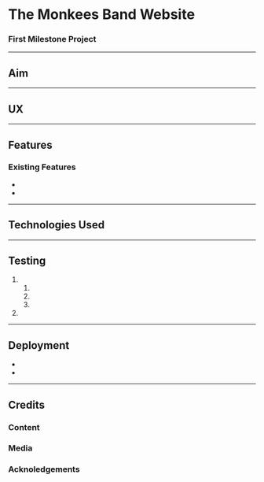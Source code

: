 # The Monkees Band Website #
### First Milestone Project ###
***
## Aim ##  
   
 
***
## UX ##  
 
 
***
## Features ##
 
 
### Existing Features ##
 
  * 
  *

***
## Technologies Used ##
 
 
***
## Testing ##
 
   1. 
      1.
      2.
      3.

2. 

 
***
## Deployment ##


*
*

***
## Credits ##

### Content ###

### Media ###

### Acknoledgements ###